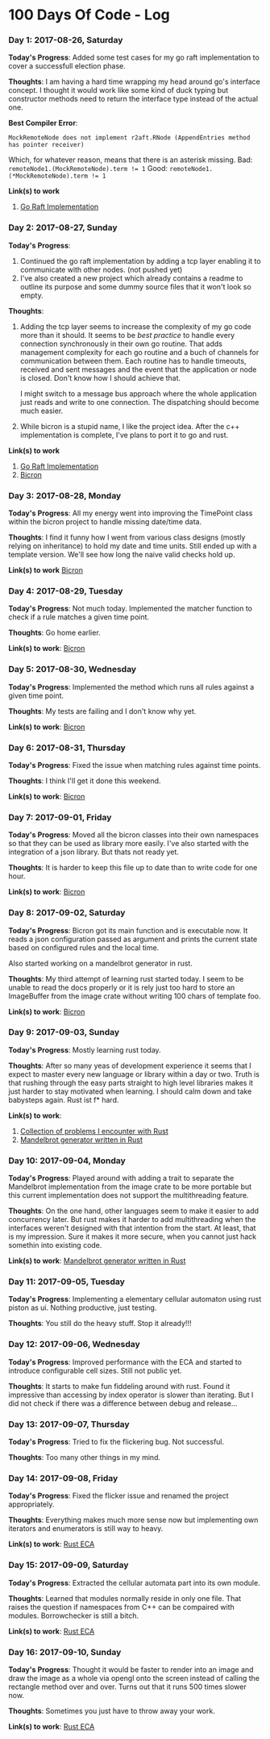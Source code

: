 # 100 Days Of Code - Log

<!--

### Day 0: February 30, 2016 (Example 1)
##### (delete me or comment me out)

**Today's Progress**: Fixed CSS, worked on canvas functionality for the app.

**Thoughts:** I really struggled with CSS, but, overall, I feel like I am slowly getting better at it. Canvas is still new for me, but I managed to figure out some basic functionality.

**Link to work:** [Calculator App](http://www.example.com)

### Day 0: February 30, 2016 (Example 2)
##### (delete me or comment me out)

**Today's Progress**: Fixed CSS, worked on canvas functionality for the app.

**Thoughts**: I really struggled with CSS, but, overall, I feel like I am slowly getting better at it. Canvas is still new for me, but I managed to figure out some basic functionality.

**Link(s) to work**: [Calculator App](http://www.example.com)
-->

### Day 1: 2017-08-26, Saturday

**Today's Progress**: Added some test cases for my go raft implementation to cover a successfull election phase.

**Thoughts**: I am having a hard time wrapping my head around go's interface concept. I thought it would work like some kind of duck typing but constructor methods need to return the interface type instead of the actual one.

**Best Compiler Error**:
```
MockRemoteNode does not implement r2aft.RNode (AppendEntries method has pointer receiver)
```

Which, for whatever reason, means that there is an asterisk missing. Bad: `remoteNode1.(MockRemoteNode).term != 1` Good: `remoteNode1.(*MockRemoteNode).term != 1`

**Link(s) to work**
1. [Go Raft Implementation](https://github.com/r2p2/r2aft)

### Day 2: 2017-08-27, Sunday

**Today's Progress**:
1. Continued the go raft implementation by adding a tcp layer enabling it to communicate with other nodes. (not pushed yet)
2. I've also created a new project which already contains a readme to outline its purpose and some dummy source files that it won't look so empty.

**Thoughts**:
1. Adding the tcp layer seems to increase the complexity of my go code more than it should. It seems to be *best practice* to handle every connection synchronously in their own go routine. That adds management complexity for each go routine and a buch of channels for communication between them. Each routine has to handle timeouts, received and sent messages and the event that the application or node is closed. Don't know how I should achieve that.

    I might switch to a message bus approach where the whole application just reads and write to one connection. The dispatching should become much easier.

2. While bicron is a stupid name, I like the project idea. After the c++ implementation is complete, I've plans to port it to go and rust.

**Link(s) to work**
1. [Go Raft Implementation](https://github.com/r2p2/r2aft)
2. [Bicron](https://github.com/r2p2/bicron)

### Day 3: 2017-08-28, Monday

**Today's Progress**: All my energy went into improving the TimePoint class within the bicron project to handle missing date/time data.

**Thoughts**: I find it funny how I went from various class designs (mostly relying on inheritance) to hold my date and time units. Still ended up with a template version. We'll see how long the naive valid checks hold up.

**Link(s) to work** [Bicron](https://github.com/r2p2/bicron)


### Day 4: 2017-08-29, Tuesday

**Today's Progress**: Not much today. Implemented the matcher function to check if a rule matches a given time point.

**Thoughts**: Go home earlier.

**Link(s) to work**: [Bicron](https://github.com/r2p2/bicron)


### Day 5: 2017-08-30, Wednesday

**Today's Progress**: Implemented the method which runs all rules against a given time point.

**Thoughts**: My tests are failing and I don't know why yet.

**Link(s) to work**: [Bicron](https://github.com/r2p2/bicron)

### Day 6: 2017-08-31, Thursday

**Today's Progress**: Fixed the issue when matching rules against time points.

**Thoughts**: I think I'll get it done this weekend.

**Link(s) to work**: [Bicron](https://github.com/r2p2/bicron)

### Day 7: 2017-09-01, Friday

**Today's Progress**: Moved all the bicron classes into their own namespaces so that they can be used as library more easily. I've also started with the integration of a json library. But thats not ready yet.

**Thoughts**: It is harder to keep this file up to date than to write code for one hour.

**Link(s) to work**: [Bicron](https://github.com/r2p2/bicron)

### Day 8: 2017-09-02, Saturday

**Today's Progress**: Bicron got its main function and is executable now. It reads a json configuration passed as argument and prints the current state based on configured rules and the local time.

Also started working on a mandelbrot generator in rust.

**Thoughts**: My third attempt of learning rust started today. I seem to be unable to read the docs properly or it is rely just too hard to store an ImageBuffer from the image crate without writing 100 chars of template foo.

**Link(s) to work**: [Bicron](https://github.com/r2p2/bicron)

### Day 9: 2017-09-03, Sunday

**Today's Progress**: Mostly learning rust today.

**Thoughts**: After so many yeas of development experience it seems that I expect to master every new language or library within a day or two. Truth is that rushing through the easy parts straight to high level libraries makes it just harder to stay motivated when learning. I should calm down and take babysteps again. Rust ist f* hard. 

**Link(s) to work**:
1. [Collection of problems I encounter with Rust](https://github.com/r2p2/whats-hard-about-rust)
2. [Mandelbrot generator written in Rust](https://github.com/r2p2/rust-mandelbrot)

### Day 10: 2017-09-04, Monday

**Today's Progress**: Played around with adding a trait to separate the Mandelbrot implementation from the image crate to be more portable but this current implementation does not support the multithreading feature.

**Thoughts**: On the one hand, other languages seem to make it easier to add concurrency later. But rust makes it harder to add multithreading when the interfaces weren't designed with that intention from the start. At least, that is my impression. Sure it makes it more secure, when you cannot just hack somethin into existing code.

**Link(s) to work**: [Mandelbrot generator written in Rust](https://github.com/r2p2/rust-mandelbrot)

### Day 11: 2017-09-05, Tuesday

**Today's Progress**: Implementing a elementary cellular automaton using rust piston as ui. Nothing productive, just testing.

**Thoughts**: You still do the heavy stuff. Stop it already!!!

### Day 12: 2017-09-06, Wednesday

**Today's Progress**: Improved performance with the ECA and started to introduce configurable cell sizes. Still not public yet.

**Thoughts**: It starts to make fun fiddeling around with rust. Found it impressive than accessing by index operator is slower than iterating. But I did not check if there was a difference between debug and release...

### Day 13: 2017-09-07, Thursday

**Today's Progress**: Tried to fix the flickering bug. Not successful.

**Thoughts**: Too many other things in my mind.

### Day 14: 2017-09-08, Friday

**Today's Progress**: Fixed the flicker issue and renamed the project appropriately.

**Thoughts**: Everything makes much more sense now but implementing own iterators and enumerators is still way to heavy. 

**Link(s) to work**: [Rust ECA](https://github.com/r2p2/rusty-eca)

### Day 15: 2017-09-09, Saturday

**Today's Progress**: Extracted the cellular automata part into its own module.

**Thoughts**: Learned that modules normally reside in only one file. That raises the question if namespaces from C++ can be compaired with modules. Borrowchecker is still a bitch. 

**Link(s) to work**: [Rust ECA](https://github.com/r2p2/rusty-eca)

### Day 16: 2017-09-10, Sunday

**Today's Progress**: Thought it would be faster to render into an image and draw the image as a whole via opengl onto the screen instead of calling the rectangle method over and over. Turns out that it runs 500 times slower now.

**Thoughts**: Sometimes you just have to throw away your work.

**Link(s) to work**: [Rust ECA](https://github.com/r2p2/rusty-eca)
